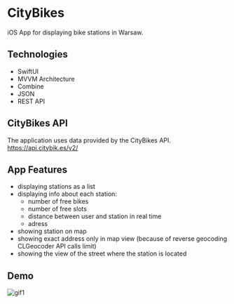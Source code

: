 # CityBikes

iOS App for displaying bike stations in Warsaw.

## Technologies
-   SwiftUI
-   MVVM Architecture
-   Combine
-   JSON
-   REST API

## CityBikes API
The application uses data provided by the CityBikes API. 
https://api.citybik.es/v2/

## App Features

* displaying stations as a list
* displaying info about each station:
    * number of free bikes
    * number of free slots
    * distance between user and station in real time
    * adress
* showing station on map
* showing exact address only in map view (because of reverse geocoding CLGeocoder API calls limit)
* showing the view of the street where the station is located 

## Demo
![gif1](Assets/gif1.gif)
